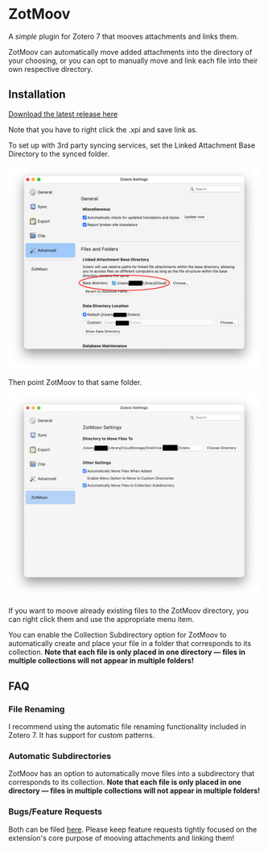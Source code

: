 # ZotMoov
A *simple* plugin for Zotero 7 that mooves attachments and links them.

ZotMoov can automatically move added attachments into the directory of your choosing, or you can opt to manually move and link each file into their own respective directory.

## Installation

[Download the latest release here](https://github.com/wileyyugioh/zotmoov/releases)

Note that you have to right click the .xpi and save link as.

To set up with 3rd party syncing services, set the Linked Attachment Base Directory to the synced folder.

<img src="res/Image1.png" width="500"/>

Then point ZotMoov to that same folder.

<img src="res/Image2.png" width="500"/>

If you want to moove already existing files to the ZotMoov directory, you can right click them and use the appropriate menu item.

You can enable the Collection Subdirectory option for ZotMoov to automatically create and place your file in a folder that corresponds to its collection. **Note that each file is only placed in one directory — files in multiple collections will not appear in multiple folders!**

## FAQ

### File Renaming

I recommend using the automatic file renaming functionality included in Zotero 7. It has support for custom patterns.

### Automatic Subdirectories

ZotMoov has an option to automatically move files into a subdirectory that corresponds to its collection. **Note that each file is only placed in one directory — files in multiple collections will not appear in multiple folders!**

### Bugs/Feature Requests

Both can be filed [here](https://github.com/wileyyugioh/zotmoov/issues). Please keep feature requests tightly focused on the extension's core purpose of mooving attachments and linking them!
